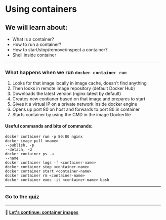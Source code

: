 # Using containers
## We will learn about:
- What is a container?
- How to run a container?
- How to start/stop/remove/inspect a container?
- Shell inside container
<hr>

### What happens when we run `docker container run`
1. Looks for that image locally in image cache, doesn't find anything
2. Then looks in remote image repository (default Docker Hub)
3. Downloads the latest version (nginx:latest by default)
4. Creates new contianer based on that image and prepares to start
5. Gives it a virtual IP on a private network inside docker engine
6. Opens up port 80 on host and forwards to port 80 in container
7. Starts container by using the CMD in the image Dockerfile

#### Useful commands and bits of commands:
`docker container run -p 80:80 nginx`\
`docker image pull <name>`\
`--publish, -p`\
`--detach, -d`\
`docker container ps -a`\
`--name`\
`docker container logs -f <container-name>`\
`docker container stop <container-name>`\
`docker container start <container-name>`\
`docker container rm <container-name>`\
`docker container exec -it <container-name> bash`

<hr>

### Go to the [quiz](https://kahoot.it/)

<hr>

🌌 **[Let's continue: container images](../2-container-images/class-1.md)**